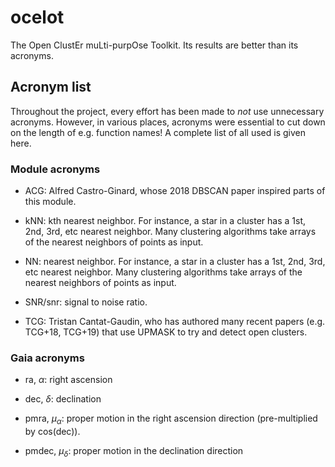 # ocelot
The Open ClustEr muLti-purpOse Toolkit. Its results are better than its acronyms.


## Acronym list
Throughout the project, every effort has been made to _not_ use unnecessary acronyms. However, in various places, acronyms were essential to cut down on the length of e.g. function names! A complete list of all used is given here.

### Module acronyms

* ACG: Alfred Castro-Ginard, whose 2018 DBSCAN paper inspired parts of this module.

* kNN: kth nearest neighbor. For instance, a star in a cluster has a 1st, 2nd, 3rd, etc nearest neighbor. Many clustering algorithms take arrays of the nearest neighbors of points as input.

* NN: nearest neighbor. For instance, a star in a cluster has a 1st, 2nd, 3rd, etc nearest neighbor. Many clustering algorithms take arrays of the nearest neighbors of points as input.

* SNR/snr: signal to noise ratio.

* TCG: Tristan Cantat-Gaudin, who has authored many recent papers (e.g. TCG+18, TCG+19) that use UPMASK to try and detect open clusters.

### Gaia acronyms

* ra, $\alpha$: right ascension

* dec, $\delta$: declination

* pmra, $\mu_\alpha$: proper motion in the right ascension direction (pre-multiplied by cos(dec)).

* pmdec, $\mu_\delta$: proper motion in the declination direction
